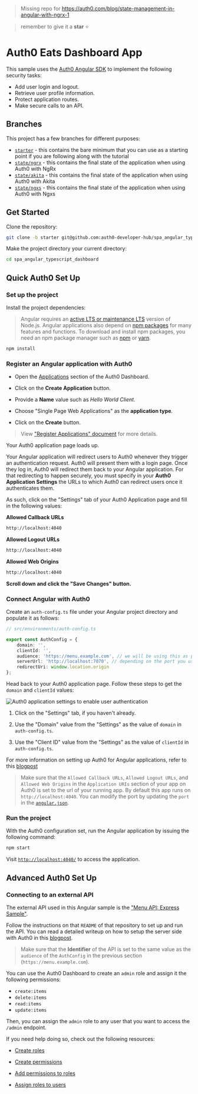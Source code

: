 > Missing repo for https://auth0.com/blog/state-management-in-angular-with-ngrx-1

> remember to give it a **star** ⭐


# Auth0 Eats Dashboard App

This sample uses the [Auth0 Angular SDK](https://github.com/auth0/auth0-angular) to implement the following security tasks:

- Add user login and logout.
- Retrieve user profile information.
- Protect application routes.
- Make secure calls to an API.

## Branches

This project has a few branches for different purposes:

- [`starter`](https://github.com/auth0-developer-hub/spa_angular_typescript_dashboard/tree/starter) - this contains the bare minimum that you can use as a starting point if you are following along with the tutorial
- [`state/ngrx`](https://github.com/auth0-developer-hub/spa_angular_typescript_dashboard/tree/state/ngrx) - this contains the final state of the application when using Auth0 with NgRx
- [`state/akita`](https://github.com/auth0-developer-hub/spa_angular_typescript_dashboard/tree/state/akita) - this contains the final state of the application when using Auth0 with Akita
- [`state/ngxs`](https://github.com/auth0-developer-hub/spa_angular_typescript_dashboard/tree/state/ngxs) - this contains the final state of the application when using Auth0 with Ngxs

## Get Started

Clone the repository:

```bash
git clone -b starter git@github.com:auth0-developer-hub/spa_angular_typescript_dashboard.git
```

Make the project directory your current directory:

```bash
cd spa_angular_typescript_dashboard
```

## Quick Auth0 Set Up

### Set up the project

Install the project dependencies:

> Angular requires an [active LTS or maintenance LTS](https://nodejs.org/about/releases) version of Node.js. Angular applications also depend on [npm packages](https://docs.npmjs.com/getting-started/what-is-npm) for many features and functions. To download and install npm packages, you need an npm package manager such as [npm](https://docs.npmjs.com/cli/install) or [yarn](https://yarnpkg.com/).

```bash
npm install
```

### Register an Angular application with Auth0

- Open the [Applications](https://manage.auth0.com/#/applications) section of the Auth0 Dashboard.

- Click on the **Create Application** button.

- Provide a **Name** value such as _Hello World Client_.

- Choose "Single Page Web Applications" as the **application type**.

- Click on the **Create** button.

> View ["Register Applications" document](https://auth0.com/docs/applications/set-up-an-application) for more details.

Your Auth0 application page loads up.

Your Angular application will redirect users to Auth0 whenever they trigger an authentication request. Auth0 will present them with a login page. Once they log in, Auth0 will redirect them back to your Angular application. For that redirecting to happen securely, you must specify in your **Auth0 Application Settings** the URLs to which Auth0 can redirect users once it authenticates them.

As such, click on the "Settings" tab of your Auth0 Application page and fill in the following values:

**Allowed Callback URLs**

```bash
http://localhost:4040
```

**Allowed Logout URLs**

```bash
http://localhost:4040
```

**Allowed Web Origins**

```bash
http://localhost:4040
```

**Scroll down and click the "Save Changes" button.**

### Connect Angular with Auth0

Create an `auth-config.ts` file under your Angular project directory and populate it as follows:

```typescript
// src/environments/auth-config.ts

export const AuthConfig = {
	domain: '',
	clientId: '',
	audience: 'https://menu.example.com', // we will be using this as part of the server setup
	serverUrl: 'http://localhost:7070', // depending on the port you use in the next section
	redirectUri: window.location.origin
};
```

Head back to your Auth0 application page. Follow these steps to get the `domain` and `clientId` values:

![Auth0 application settings to enable user authentication](https://images.ctfassets.net/23aumh6u8s0i/3jIw7AU2SbVOfAml3x6JNK/206be29f3784c5be87cee993dc8d7947/hello-world-client-settings.png)

1. Click on the "Settings" tab, if you haven't already.

2. Use the "Domain" value from the "Settings" as the value of `domain` in `auth-config.ts`.

3. Use the "Client ID" value from the "Settings" as the value of `clientId` in `auth-config.ts`.

For more information on setting up Auth0 for Angular applications, refer to this [blogpost](https://auth0.com/blog/complete-guide-to-angular-user-authentication/#Connect-Angular-with-Auth0)

> Make sure that the `Allowed Callback URLs`, `Allowed Logout URLs`, and `Allowed Web Origins` in the `Application URIs` section of your app on Auth0 is set to the url of your running app. By default this app runs on `http://localhost:4040`. You can modify the port by updating the `port` in the [`angular.json`](./angular.json).

### Run the project

With the Auth0 configuration set, run the Angular application by issuing the following command:

```bash
npm start
```

Visit [`http://localhost:4040/`](http://localhost:4040/) to access the application.

## Advanced Auth0 Set Up

### Connecting to an external API

The external API used in this Angular sample is the ["Menu API: Express Sample"](https://github.com/auth0-cookbook/api_express_typescript_menu).

Follow the instructions on that `README` of that repository to set up and run the API. You can read a detailed writeup on how to setup the server side with Auth0 in this [blogpost](https://auth0.com/blog/node-js-and-typescript-tutorial-secure-an-express-api/).

> Make sure that the **Identifier** of the API is set to the same value as the `audience` of the `AuthConfig` in the previous section (`https://menu.example.com`).

You can use the Auth0 Dashboard to create an `admin` role and assign it the following permissions:

- `create:items`
- `delete:items`
- `read:items`
- `update:items`

Then, you can assign the `admin` role to any user that you want to access the `/admin` endpoint.

If you need help doing so, check out the following resources:

- [Create roles](https://auth0.com/docs/authorization/rbac/roles/create-roles)

- [Create permissions](https://auth0.com/docs/get-started/dashboard/add-api-permissions)

- [Add permissions to roles](https://auth0.com/docs/authorization/rbac/roles/add-permissions-to-roles)

- [Assign roles to users](https://auth0.com/docs/users/assign-roles-to-users)
